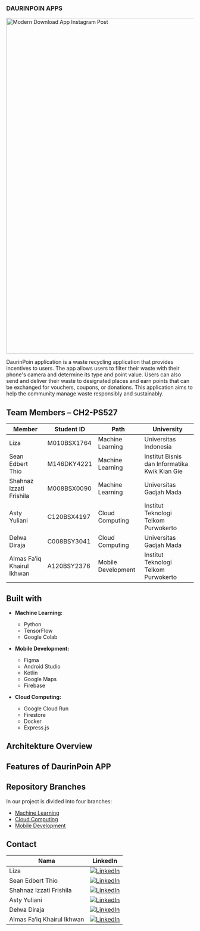 ### DAURINPOIN APPS
<img src="https://github.com/Capstone-DaurinPoin/.github/assets/100658838/1ec22da9-96bd-4f72-aff0-cf668cae2b8b" alt="Modern Download App Instagram Post" width="900" style="display: block; margin-left: auto; margin-right: auto;">

DaurinPoin application is a waste recycling application that provides incentives to users. The app allows users to filter their waste with their phone's camera and determine its type and point value. Users can also send and deliver their waste to designated places and earn points that can be exchanged for vouchers, coupons, or donations. This application aims to help the community manage waste responsibly and sustainably.


## Team Members – CH2-PS527
| Member    | Student ID    | Path    | University    |
|------------|------------|------------|------------|
| Liza    | M010BSX1764      | Machine Learning     | Universitas Indonesia    |
| Sean Edbert Thio    | M146DKY4221     | Machine Learning     | Institut Bisnis dan Informatika Kwik Kian Gie     |
| Shahnaz Izzati Frishila    | M008BSX0090     | Machine Learning     | Universitas Gadjah Mada     |
| Asty Yuliani    | C120BSX4197   | Cloud Computing    | Institut Teknologi Telkom Purwokerto    |
| Delwa Diraja   | C008BSY3041    | Cloud Computing    | Universitas Gadjah Mada    |
| Almas Fa’iq Khairul Ikhwan    | A120BSY2376    | Mobile Development    | Institut Teknologi Telkom Purwokerto    |


## Built with

- **Machine Learning:**
  - Python
  - TensorFlow
  - Google Colab


- **Mobile Development:**
  - Figma
  - Android Studio
  - Kotlin
  - Google Maps
  - Firebase

- **Cloud Computing:**
  - Google Cloud Run
  - Firestore
  - Docker
  - Express.js

## Architekture Overview
## Features of DaurinPoin APP
## Repository Branches
In our project is divided into four branches:
  - [Machine Learning](https://github.com/Capstone-DaurinPoin/ML)
  - [Cloud Computing](https://github.com/Capstone-DaurinPoin/Cloud-Computing)
  - [Mobile Development](https://github.com/Capstone-DaurinPoin/Mobile-Development)


## Contact

| Nama  | LinkedIn |
|-------|----------|
|  Liza  | [![LinkedIn](https://img.shields.io/badge/LinkedIn-%230077B5.svg?logo=linkedin&logoColor=white)](https://www.linkedin.com/in/liza-elaloui-a1329317b/)  |
| Sean Edbert Thio   | [![LinkedIn](https://img.shields.io/badge/LinkedIn-%230077B5.svg?logo=linkedin&logoColor=white)](https://www.linkedin.com/in/sean-thio-04008a22b/)  |
| Shahnaz Izzati Frishila  | [![LinkedIn](https://img.shields.io/badge/LinkedIn-%230077B5.svg?logo=linkedin&logoColor=white)](https://www.linkedin.com/in/shahnaz-izzati-frishila/)  |
| Asty Yuliani   | [![LinkedIn](https://img.shields.io/badge/LinkedIn-%230077B5.svg?logo=linkedin&logoColor=white)](https://www.linkedin.com/in/astyyuliani/)  |
| Delwa Diraja  | [![LinkedIn](https://img.shields.io/badge/LinkedIn-%230077B5.svg?logo=linkedin&logoColor=white)](https://www.linkedin.com/in/delwadiraja/)  |
| Almas Fa’iq Khairul Ikhwan  | [![LinkedIn](https://img.shields.io/badge/LinkedIn-%230077B5.svg?logo=linkedin&logoColor=white)](https://www.linkedin.com/in/almasfaiqkh/)  |  
